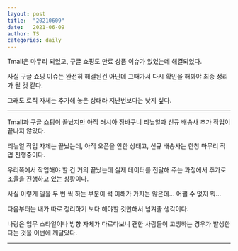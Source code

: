 ```yaml
---
layout: post
title:  "20210609"
date:   2021-06-09
author: TS
categories: daily
---
```


Tmall은 마무리 되었고, 구글 쇼핑도 만료 상품 이슈가 있었는데 해결되었다.

사실 구글 쇼핑 이슈는 완전히 해결된건 아닌데 그때가서 다시 확인을 해봐야 최종 정리가 될 것 같다.

그래도 로직 자체는 추가해 놓은 상태라 지난번보다는 낫지 싶다.

---

Tmall과 구글 쇼핑이 끝났지만 아직 러시아 장바구니 리뉴얼과 신규 배송사 추가 작업이 끝나지 않았다.

리뉴얼 작업 자체는 끝났는데, 아직 오픈을 안한 상태고, 신규 배송사는 한창 마무리 작업 진행중이다.

우리쪽에서 작업해야 할 건 거의 끝났는데 실제 데이터를 전달해 주는 과정에서 추가로 조율을 진행하고 있는 상황이다.

사실 이렇게 일을 두 번 씩 하는 부분이 썩 이해가 가지는 않은데... 어쩔 수 없지 뭐...

다음부터는 내가 따로 정리하기 보다 해야할 것만해서 넘겨줄 생각이다.

나랑은 업무 스타일이나 방향 자체가 다르다보니 괜한 사람들이 고생하는 경우가 발생한다는 것을 이번에 깨달았다.

---
